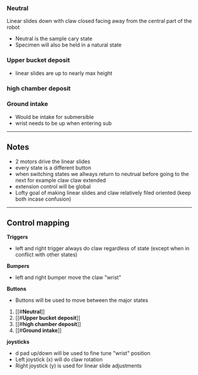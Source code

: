 
###  **Neutral** 
Linear slides down with claw closed facing away from the central part of the robot 
- Neutral is the sample cary state 
- Specimen will also be held in a natural state 


### **Upper bucket deposit** 

- linear slides are up to nearly max height 

### **high chamber deposit**

### **Ground intake** 
- Would be intake for submersible 
- wrist needs to be up when entering sub 

---
## Notes 


- 2 motors drive the linear slides 
- every state is a different button 
- when switching states we allways return to neutrual before going to the next for example claw claw extended
- extension control will be global  
- Lofty goal of making linear slides and claw relatively filed oriented (keep both incase confusion)



---
## Control mapping 


**Triggers**
- left and right trigger always do claw regardless of state (except when in conflict with other states)

**Bumpers**
- left and right bumper move the claw "wrist"

**Buttons**
- Buttons will be used to move between the major states
1. [[#**Neutral**]]
2. [[#**Upper bucket deposit**]]
3. [[#**high chamber deposit**]]
4. [[#**Ground intake**]]


**joysticks**
- d pad up/down will be used to fine tune "wrist" position
- Left joystick (x) will do claw rotation
 - Right joystick (y) is used for linear slide adjustments 



